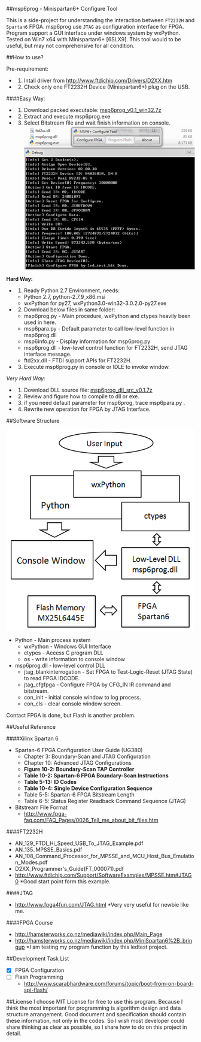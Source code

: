 ##msp6prog - Minispartan6+ Configure Tool

This is a side-project for understanding the interaction between `FT2232H` and `Spartan6` FPGA.
msp6prog use `JTAG` as configuration interface for FPGA.
Program support a GUI interface under windows system by wxPython.
Tested on Win7 x64 with Minispartan6+ [6SLX9].
This tool would to be useful, but may not comprehensive for all condition.

##How to use?

Pre-requirement:
* 1. Intall driver from http://www.ftdichip.com/Drivers/D2XX.htm
* 2. Check only one FT2232H Device (Minispartan6+) plug on the USB.

####Easy Way:
* 1. Download packed executable: [msp6prog_v0.1_win32.7z](./win32_executable/msp6prog_v0.1_win32.7z?raw=true)
* 2. Extract and execute msp6prog.exe
* 3. Select Bitstream file and wait finish information on console.
![MSP6 Example](/images/msp6prog_v0.1_usecase.png)

**Hard Way:**
* 1. Ready Python 2.7 Environment, needs:
  * Python 2.7, python-2.7.9_x86.msi
  * wxPython for py27, wxPython3.0-win32-3.0.2.0-py27.exe
* 2. Download below files in same folder:
  * msp6prog.py - Main procedure, wxPython and ctypes heavily been used in here. 
  * msp6para.py - Default parameter to call low-level function in msp6prog.dll
  * msp6info.py - Display information for msp6prog.py
  * msp6prog.dll - low-level control function for FT2232H, send JTAG interface message.
  * ftd2xx.dll - FTDI support APIs for FT2232H.
* 3. Execute msp6prog.py in console or IDLE to invoke window.

*Very Hard Way:*
* 1. Download DLL source file: [msp6prog_dll_src_v0.1.7z](./msp6prog_dll_src/msp6prog_dll_src_v0.1.7z?raw=true)
* 2. Review and figure how to compile to dll or exe.
* 3. if you need default parameter for msp6prog, trace msp6para.py .
* 4. Rewrite new operation for FPGA by JTAG Interface.

##Software Structure

![MSP6 Structure](/images/msp6prog_v0.1_structurediagram.png)

* Python - Main process system
  * wxPython - Windows GUI Interface
  * ctypes - Access C program DLL
  * os - write information to console window
* msp6prog.dll - low-level control DLL
  * jtag_blankinterrogation - Set FPGA to Test-Logic-Reset (JTAG State) to read FPGA IDCODE.
  * jtag_cfgfpga - Configure FPGA by CFG_IN IR command and bitstream.
  * con_init - initial console window to log process.
  * con_cls - clear console window screen.
  
Contact FPGA is done, but Flash is another problem.

##Useful Reference

####Xilinx Spartan 6
  * Spartan-6 FPGA Configuration User Guide (UG380)
    * Chapter 3: Boundary-Scan and JTAG Configuration
    * Chapter 10: Advanced JTAG Configurations
    * **Figure 10-2: Boundary-Scan TAP Controller**
    * **Table 10-2: Spartan-6 FPGA Boundary-Scan Instructions**
    * **Table 5-13: ID Codes**
    * **Table 10-4: Single Device Configuration Sequence**
    * Table 5-5: Spartan-6 FPGA Bitstream Length
    * Table 6-5: Status Register Readback Command Sequence (JTAG)
  * Bitstream File Format
    * http://www.fpga-faq.com/FAQ_Pages/0026_Tell_me_about_bit_files.htm
    
####FT2232H
  * AN_129_FTDI_Hi_Speed_USB_To_JTAG_Example.pdf
  * AN_135_MPSSE_Basics.pdf
  * AN_108_Command_Processor_for_MPSSE_and_MCU_Host_Bus_Emulation_Modes.pdf
  * D2XX_Programmer's_Guide(FT_000071).pdf
  * http://www.ftdichip.com/Support/SoftwareExamples/MPSSE.htm#JTAG0
    *Good start point form this example.
    
####JTAG
  * http://www.fpga4fun.com/JTAG.html
    *Very very useful for newbie like me.
    
####FPGA Course
  * http://hamsterworks.co.nz/mediawiki/index.php/Main_Page
  * http://hamsterworks.co.nz/mediawiki/index.php/MiniSpartan6%2B_bringup
    *I am testing my program function by this ledtest project.

##Development Task List
- [x] FPGA Configuration
- [ ] Flash Programming
  * http://www.scarabhardware.com/forums/topic/boot-from-on-board-spi-flash/

##License
I choose MIT License for free to use this program.
Because I think the most important for programming is algorithm design and data structure arrangement.
Good document and specification should contain these information, not only in the codes.
So I wish most developer could share thinking as clear as possible, so I share how to do on this project in detail.